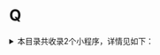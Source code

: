 # Q
<details>
<summary>
本目录共收录2个小程序，详情见如下：
</summary>

- [全家微会员](https://github.com/zirawell/R-Store/tree/main/Rule/QuanX/Adblock/Applet/Wechat/Q/%E5%85%A8%E5%AE%B6%E5%BE%AE%E4%BC%9A%E5%91%98)
- [全球泊](https://github.com/zirawell/R-Store/tree/main/Rule/QuanX/Adblock/Applet/Wechat/Q/%E5%85%A8%E7%90%83%E6%B3%8A)

</details>